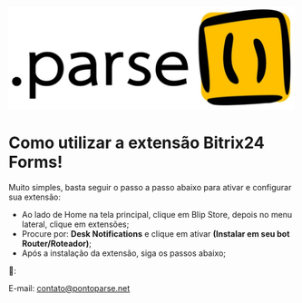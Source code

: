 ![N|Solid](https://raw.githubusercontent.com/Wilkor/img-clonebots/main/logoParseHorizontal.jpeg)


# Como utilizar a extensão Bitrix24 Forms!

Muito simples, basta seguir o passo a passo abaixo para ativar e configurar sua extensão:

 - Ao lado de Home na tela principal, clique em Blip Store, depois no menu lateral, clique em extensões;
 - Procure por: **Desk Notifications** e clique em ativar **(Instalar em seu bot Router/Roteador)**;
 - Após a instalação da extensão, siga os passos abaixo;


 🎥:
 
 E-mail: contato@pontoparse.net
